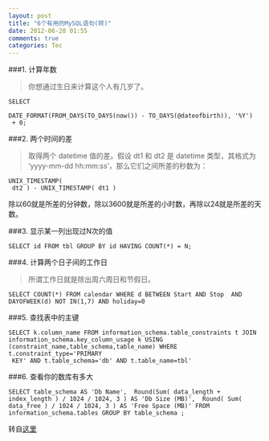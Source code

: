 ```yaml
---
layout: post
title: "6个有用的MySQL语句(转)"
date: 2012-06-28 01:55
comments: true
categories: Tec
---
```

###1. 计算年数
	
>你想通过生日来计算这个人有几岁了。

	SELECT
	
	DATE_FORMAT(FROM_DAYS(TO_DAYS(now()) - TO_DAYS(@dateofbirth)), '%Y')
	 + 0;
	 
<!--more-->
	 
###2. 两个时间的差

>取得两个 datetime 值的差。假设 dt1 和 dt2 是 datetime 类型，其格式为 ‘yyyy-mm-dd hh:mm:ss’，那么它们之间所差的秒数为：

	UNIX_TIMESTAMP(
	 dt2 ) - UNIX_TIMESTAMP( dt1 )
	 
除以60就是所差的分钟数，除以3600就是所差的小时数，再除以24就是所差的天数。

###3. 显示某一列出现过N次的值

	SELECT id FROM tbl GROUP BY id HAVING COUNT(*) = N;
	
###4. 计算两个日子间的工作日

>所谓工作日就是除出周六周日和节假日。

	SELECT COUNT(*) FROM calendar WHERE d BETWEEN Start AND Stop  AND DAYOFWEEK(d) NOT IN(1,7) AND holiday=0
	
###5. 查找表中的主键

	SELECT k.column_name FROM information_schema.table_constraints t JOIN information_schema.key_column_usage k USING  (constraint_name,table_schema,table_name) WHERE t.constraint_type='PRIMARY
	 KEY' AND t.table_schema='db' AND t.table_name=tbl'
	 
###6. 查看你的数库有多大

	SELECT table_schema AS 'Db Name',  Round(Sum( data_length + index_length ) / 1024 / 1024, 3 ) AS 'Db Size (MB)',  Round( Sum( data_free ) / 1024 / 1024, 3 ) AS 'Free Space (MB)' FROM information_schema.tables GROUP BY table_schema ;
	
转自[这里](http://coolshell.cn/articles/3433.html)